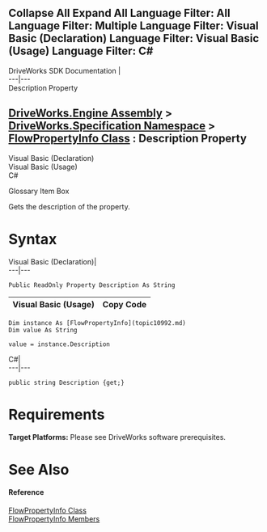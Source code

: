 Collapse All Expand All Language Filter: All  Language Filter: Multiple  Language Filter: Visual Basic (Declaration) Language Filter: Visual Basic (Usage) Language Filter: C#  
---  
DriveWorks SDK Documentation  |   
---|---  
Description Property   
  
[DriveWorks.Engine Assembly](topic2156.md) > [DriveWorks.Specification Namespace](topic10764.md) > [FlowPropertyInfo Class](topic10992.md) : Description Property  
---  
  
Visual Basic (Declaration)    
Visual Basic (Usage)    
C# 

Glossary Item Box

Gets the description of the property. 

# Syntax

Visual Basic (Declaration)|   
---|---  
      
    
    Public ReadOnly Property Description As String  
  
Visual Basic (Usage)| Copy Code  
---|---  
      
    
    Dim instance As [FlowPropertyInfo](topic10992.md)
    Dim value As String
     
    value = instance.Description  
  
C#|   
---|---  
      
    
    public string Description {get;}  
  
# Requirements

**Target Platforms:** Please see DriveWorks software prerequisites.

# See Also

#### Reference

[FlowPropertyInfo Class](topic10992.md)   
[FlowPropertyInfo Members](topic10993.md)


